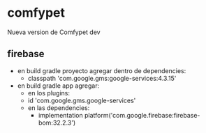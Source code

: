 # comfypet

Nueva version de Comfypet dev

## firebase

- en build gradle proyecto agregar dentro de dependencies:
  - classpath 'com.google.gms:google-services:4.3.15'
- en build gradle app agregar:
  - en los plugins:
  - id 'com.google.gms.google-services'
  - en las dependencies:
    - implementation platform('com.google.firebase:firebase-bom:32.2.3')

